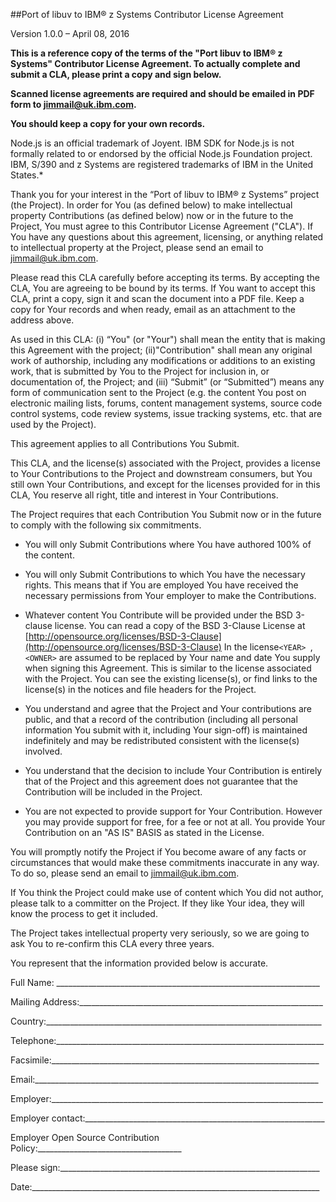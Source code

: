 ##Port of libuv to IBM® z Systems Contributor License Agreement

Version 1.0.0 – April 08, 2016

**This is a reference copy of the terms of the "Port libuv to IBM® z Systems" Contributor License Agreement. To actually complete and submit a CLA, please print a copy and sign below.**

**Scanned license agreements are required and should be emailed in PDF form to [jimmail@uk.ibm.com](mailto:jimmail@uk.ibm.com).**

**You should keep a copy for your own records.**

Node.js is an official trademark of Joyent. IBM SDK for Node.js is not formally related to or endorsed by the official Node.js Foundation project. IBM, S/390 and z Systems are registered trademarks of IBM in the United States.*

Thank you for your interest in the “Port of libuv to IBM® z Systems” project (the Project). In order for You (as defined below) to make intellectual property Contributions (as defined below) now or in the future to the Project, You must agree to this Contributor License Agreement ("CLA"). If You have any questions about this agreement, licensing, or anything related to intellectual property at the Project, please send an email to [jimmail@uk.ibm.com](mailto:jimmail@uk.ibm.com).

Please read this CLA carefully before accepting its terms. By accepting the CLA, You are agreeing to be bound by its terms. If You want to accept this CLA, print a copy, sign it and scan the document into a PDF file. Keep a copy for Your records and when ready, email as an attachment to the address above.

As used in this CLA: (i) “You" (or "Your") shall mean the entity that is making this Agreement with the project; (ii)"Contribution" shall mean any original work of authorship, including any modifications or additions to an existing work, that is submitted by You to the Project for inclusion in, or documentation of, the Project; and (iii) “Submit” (or “Submitted”) means any form of communication sent to the Project (e.g. the content You post on electronic mailing lists, forums, content management systems, source code control systems, code review systems, issue tracking systems, etc. that are used by the Project).

This agreement applies to all Contributions You Submit.

This CLA, and the license(s) associated with the Project, provides a license to Your Contributions to the Project and downstream consumers, but You still own Your Contributions, and except for the licenses provided for in this CLA, You reserve all right, title and interest in Your Contributions.

The Project requires that each Contribution You Submit now or in the future to comply with the following six commitments.

* You will only Submit Contributions where You have authored 100% of the content.

* You will only Submit Contributions to which You have the necessary rights. This means that if You are employed You have received the necessary permissions from Your employer to make the Contributions.

* Whatever content You Contribute will be provided under the BSD 3-clause license. You can read a copy of the BSD 3-Clause License at  [http://opensource.org/licenses/BSD-3-Clause](http://opensource.org/licenses/BSD-3-Clause) In the license```<YEAR> ```, ```<OWNER>``` are assumed to be replaced by Your name and date You supply when signing this Agreement. This is similar to the license associated with the Project. You can see the existing license(s), or find links to the license(s) in the notices and file headers for the Project.

* You understand and agree that the Project and Your contributions are public, and that a record of the contribution (including all personal information You submit with it, including Your sign-off) is maintained indefinitely and may be redistributed consistent with the license(s) involved.

* You understand that the decision to include Your Contribution is entirely that of the Project and this agreement does not guarantee that the Contribution will be included in the Project.

* You are not expected to provide support for Your Contribution. However you may provide support for free, for a fee or not at all. You provide Your Contribution on an "AS IS" BASIS as stated in the License.

You will promptly notify the Project if You become aware of any facts or circumstances that would make these commitments inaccurate in any way. To do so, please send an email to [jimmail@uk.ibm.com](mailto:jimmail@uk.ibm.com).

If You think the Project could make use of content which You did not author, please talk to a committer on the Project. If they like Your idea, they will know the process to get it included.

The Project takes intellectual property very seriously, so we are going to ask You to re-confirm this CLA every three years.

You represent that the information provided below is accurate.

Full Name: __________________________________________________________________

Mailing Address:_____________________________________________________________

Country:_____________________________________________________________________

Telephone:___________________________________________________________________

Facsimile:___________________________________________________________________

Email:_______________________________________________________________________

Employer:____________________________________________________________________

Employer contact:____________________________________________________________

Employer Open Source Contribution Policy:____________________________________

Please sign:_________________________________________________________________

Date:________________________________________________________________________
